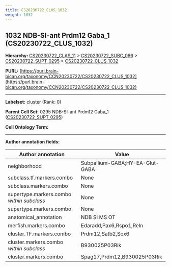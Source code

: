 ```yaml
---
title: CS20230722_CLUS_1032
weight: 1032
---
```

## 1032 NDB-SI-ant Prdm12 Gaba_1 (CS20230722_CLUS_1032)
<b>Hierarchy: </b>
[CS20230722_CLAS_11](../CS20230722_CLAS_11) >
[CS20230722_SUBC_066](../CS20230722_SUBC_066) >
[CS20230722_SUPT_0295](../CS20230722_SUPT_0295) >
[CS20230722_CLUS_1032](../CS20230722_CLUS_1032)

**PURL:** [https://purl.brain-bican.org/taxonomy/CCN20230722/CS20230722_CLUS_1032](https://purl.brain-bican.org/taxonomy/CCN20230722/CS20230722_CLUS_1032)

---


**Labelset:** cluster (Rank: 0)

**Parent Cell Set:** 0295 NDB-SI-ant Prdm12 Gaba_1 ([CS20230722_SUPT_0295](../CS20230722_SUPT_0295))



**Cell Ontology Term:** 

[MARKER GENES.]: #


---

[TRANSFERRED ANNOTATIONS.]: #


[AUTHOR ANNOTATION FIELDS.]: #


**Author annotation fields:**

| Author annotation | Value |
|-------------------|-------|
|neighborhood|Subpallium-GABA;HY-EA-Glut-GABA|
|subclass.tf.markers.combo|None|
|subclass.markers.combo|None|
|supertype.markers.combo _within subclass_|None|
|supertype.markers.combo|None|
|anatomical_annotation|NDB SI MS OT|
|merfish.markers.combo|Edaradd,Pax6,Rspo1,Reln|
|cluster.TF.markers.combo|Prdm12,Satb2,Sox6|
|cluster.markers.combo _within subclass_|B930025P03Rik|
|cluster.markers.combo|Spag17,Prdm12,B930025P03Rik|
